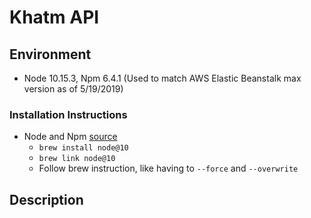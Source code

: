 # Khatm API

## Environment
- Node 10.15.3, Npm 6.4.1 (Used to match AWS Elastic Beanstalk max version as of 5/19/2019)

### Installation Instructions
- Node and Npm [source](https://medium.com/@katopz/how-to-install-specific-nodejs-version-c6e1cec8aa11)
  - `brew install node@10`
  - `brew link node@10`
  - Follow brew instruction, like having to `--force` and `--overwrite`

## Description

